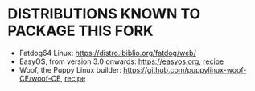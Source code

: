 # DISTRIBUTIONS KNOWN TO PACKAGE THIS FORK

* Fatdog64 Linux: https://distro.ibiblio.org/fatdog/web/
* EasyOS, from version 3.0 onwards: https://easyos.org, [recipe](https://github.com/bkauler/oe-qky-dunfell/tree/main/quirky/meta-quirky/recipes-quirky/yad0)
* Woof, the Puppy Linux builder: https://github.com/puppylinux-woof-CE/woof-CE, [recipe](https://github.com/puppylinux-woof-CE/woof-CE/tree/testing/woof-code/rootfs-petbuilds/yad)

